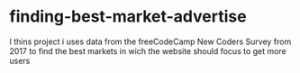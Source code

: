 # finding-best-market-advertise
I thins project i uses data from the freeCodeCamp New Coders Survey from 2017 to find the best markets in wich the website should focus to get more users
